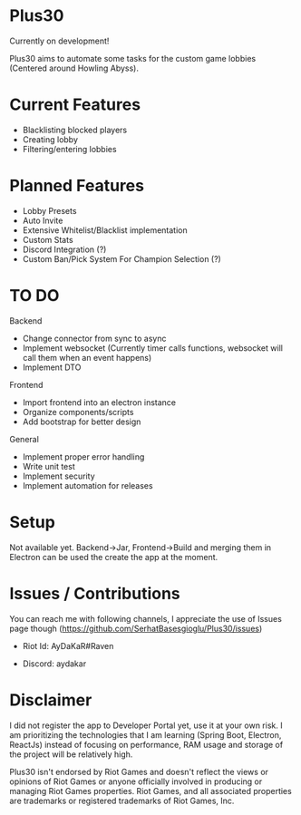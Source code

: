 # Plus30

Currently on development!

Plus30 aims to automate some tasks for the custom game lobbies (Centered around Howling Abyss).

# Current Features

- Blacklisting blocked players
- Creating lobby
- Filtering/entering lobbies

# Planned Features

- Lobby Presets
- Auto Invite
- Extensive Whitelist/Blacklist implementation
- Custom Stats
- Discord Integration (?)
- Custom Ban/Pick System For Champion Selection (?)

# TO DO

 Backend

- Change connector from sync to async
- Implement websocket (Currently timer calls functions, websocket will call them when an event happens)
- Implement DTO

 Frontend

- Import frontend into an electron instance
- Organize components/scripts
- Add bootstrap for better design

 General

- Implement proper error handling
- Write unit test
- Implement security
- Implement automation for releases

# Setup

Not available yet. Backend->Jar, Frontend->Build and merging them in Electron can be used the create the app at the moment.

# Issues / Contributions

You can reach me with following channels, I appreciate the use of Issues page though (https://github.com/SerhatBasesgioglu/Plus30/issues)

- Riot Id: AyDaKaR#Raven

- Discord: aydakar

# Disclaimer

I did not register the app to Developer Portal yet, use it at your own risk.
I am prioritizing the technologies that I am learning (Spring Boot, Electron, ReactJs) instead of focusing on performance, RAM usage and storage of the project will be relatively high.

Plus30 isn't endorsed by Riot Games and doesn't reflect the views or opinions of Riot Games or anyone officially involved in producing or managing Riot Games properties. Riot Games, and all associated properties are trademarks or registered trademarks of Riot Games, Inc.
